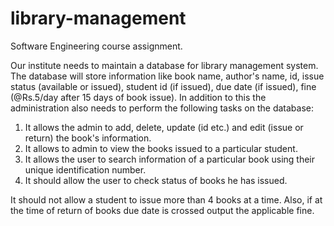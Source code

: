 # library-management
Software Engineering course assignment.

Our institute needs to maintain a database for library management system. The database will store  information like book name, author's name, id, issue status (available or issued), student id (if issued),  due date (if issued), fine (@Rs.5/day after 15 days of book issue). 
In addition to this the administration also needs to perform the following tasks on the database:

1. It allows the admin to add, delete, update (id etc.) and edit (issue or return) the book's  information. 
2. It allows to admin to view the books issued to a particular student. 
3. It allows the user to search information of a particular book using their unique identification  number. 
4. It should allow the user to check status of books he has issued.  

It should not allow a student to issue more than 4 books at a time. Also, if at the time of return of books  due date is crossed output the applicable fine. 


